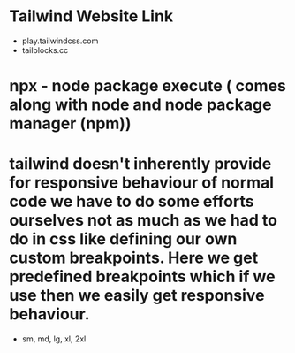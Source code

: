 # Tailwind Website Link
- play.tailwindcss.com
- tailblocks.cc

# npx - node package execute ( comes along with node and node package manager (npm))


# tailwind doesn't inherently provide for responsive behaviour of normal code we have to do some efforts ourselves not as much as we had to do in css like defining our own custom breakpoints. Here we get predefined  breakpoints which if we use then we easily get responsive behaviour.
- sm, md, lg, xl, 2xl

